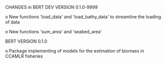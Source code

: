 CHANGES in BERT DEV VERSION 0.1.0-9999

o New functions 'load_data' and 'load_bathy_data' to streamline the loading of
data

o New functions 'sum_area' and 'seabed_area'

BERT VERSION 0.1.0

o Package implementing of models for the estimation of biomass in CCAMLR
fisheries
